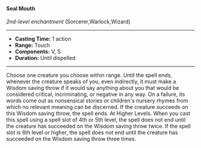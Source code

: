 #### Seal Mouth
*2nd-level enchantment* (Sorcerer,Warlock,Wizard)
___
- **Casting Time:** 1 action
- **Range:** Touch
- **Components:** V, S
- **Duration:** Until dispelled
---
Choose one creature you choose within range. Until
the spell ends, whenever the creature speaks of you,
even indirectly, it must make a Wisdom saving
throw if it would say anything about you that would
be considered critical, incriminating, or negative in
any way. On a failure, its words come out as
nonsensical stories or children's nursery rhymes
from which no relevant meaning can be discerned.
If the creature succeeds on this Wisdom saving
throw, the spell ends.
At Higher Levels. When you cast this spell using
a spell slot of 4th or 5th level, the spell does not end
until the creature has succeeded on the Wisdom
saving throw twice. If the spell slot is 6th level or
higher, the spell does not end until the creature has
succeeded on the Wisdom saving throw three times.
